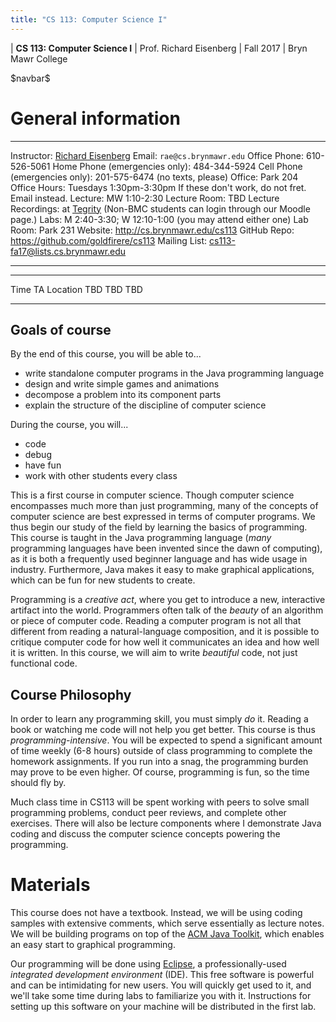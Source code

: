 ```yaml
---
title: "CS 113: Computer Science I"
---
```


<div id="header">

| **CS 113: Computer Science I**
| Prof. Richard Eisenberg
| Fall 2017
| Bryn Mawr College

</div>

\$navbar\$

General information
===================

<div id="info_table">

----------------------         -----------------------------------------------------------------------------------------------------------------------------------------
Instructor:                    [Richard Eisenberg](http://cs.brynmawr.edu/~rae)
Email:                         `rae@cs.brynmawr.edu`
Office Phone:                  610-526-5061
Home Phone (emergencies only): 484-344-5924
Cell Phone (emergencies only): 201-575-6474 (no texts, please)
Office:                        Park 204
Office Hours:                  Tuesdays 1:30pm-3:30pm
                               If these don't work, do not fret. Email instead.
<span class="strut" />
Lecture:                       MW 1:10-2:30
Lecture Room:                  TBD
Lecture Recordings:            at [Tegrity](TODO) (Non-BMC students can login through our Moodle page.)
Labs:                          M 2:40-3:30; W 12:10-1:00 (you may attend either one)
Lab Room:                      Park 231
Website:                       <http://cs.brynmawr.edu/cs113>
GitHub Repo:                   <https://github.com/goldfirere/cs113>
Mailing List:                  [cs113-fa17@lists.cs.brynmawr.edu](mailto:cs113-fa17@lists.cs.brynmawr.edu)
----------------------         -----------------------------------------------------------------------------------------------------------------------------------------

</div>

<div id="ta_hours">

--------------------           ------------------------------  ----------------------
Time                           TA                              Location
TBD                            TBD                             TBD
--------------------           ------------------------------  ----------------------
</div>


Goals of course
---------------

<div id="goals">

By the end of this course, you will be able to...

* write standalone computer programs in the Java programming language
* design and write simple games and animations
* decompose a problem into its component parts
* explain the structure of the discipline of computer science

During the course, you will...

* code
* debug
* have fun
* work with other students every class

</div>

This is a first course in computer science. Though computer science encompasses
much more than just programming, many of the concepts of computer science are
best expressed in terms of computer programs. We thus begin our study of the
field by learning the basics of programming. This course is taught in the Java
programming language (*many* programming languages have been invented since
the dawn of computing), as it is both a frequently used beginner language
and has wide usage in industry. Furthermore, Java makes it easy to make
graphical applications, which can be fun for new students to create.

Programming is a *creative act*, where you get to introduce a new, interactive
artifact into the world. Programmers often talk of the *beauty* of an algorithm
or piece of computer code. Reading a computer program is not all that different
from reading a natural-language composition, and it is possible to critique
computer code for how well it communicates an idea and how well it is written.
In this course, we will aim to write *beautiful* code, not just functional code.

Course Philosophy
-----------------

In order to learn any programming skill, you must simply *do* it. Reading a book
or watching me code will not help you get better. This course is thus
*programming-intensive*. You will be expected to spend a significant amount of
time weekly (6-8 hours) outside of class programming to complete the homework
assignments. If you run into a snag, the programming burden may prove to be
even higher. Of course, programming is fun, so the time should fly by.

Much class time in CS113 will be spent working with peers to solve small
programming problems, conduct peer reviews, and complete other exercises.
There will also be lecture components where I demonstrate Java coding and
discuss the computer science concepts powering the programming.

Materials
=========

<div id="materials">

This course does not have a textbook. Instead, we will be using coding samples with
extensive comments, which serve essentially as lecture notes. We will be building
programs on top of the [ACM Java Toolkit](TODO), which enables an easy start to
graphical programming.

Our programming will be done using [Eclipse](http://eclipse.org/), a professionally-used
*integrated development environment* (IDE). This free software is powerful and can be
intimidating for new users. You will quickly get used to it, and we'll take some time
during labs to familiarize you with it. Instructions for setting up this software on your
machine will be distributed in the first lab.

</div>

